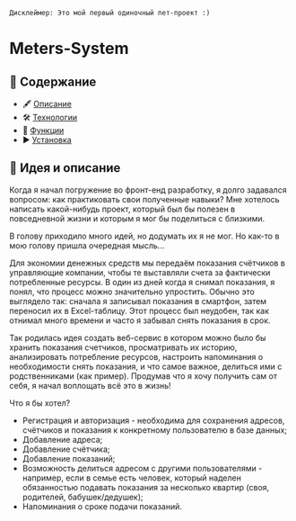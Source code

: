     Дисклеймер: Это мой первый одиночный пет-проект :)

# Meters-System

## 📖 Содержание

- 🖋 [Описание](#описание)
- 🛠 [Технологии](#технологии)
- 🤖 [Функции](#фунции)
- ▶ [Установка](#установка)

## 🤔 Идея и описание

Когда я начал погружение во фронт-енд разработку, я долго задавался вопросом: как практиковать свои полученные навыки? Мне хотелось написать какой-нибудь проект, который был бы полезен в повседневной жизни и которым я мог бы поделиться с близкими.

В голову приходило много идей, но додумать их я не мог. Но как-то в мою голову пришла очередная мысль...

Для экономии денежных средств мы передаём показания счётчиков в управляющие компании, чтобы те выставляли счета за фактически потребленные ресурсы. В один из дней когда я снимал показания, я понял, что процесс можно значительно упростить. Обычно это выглядело так: сначала я записывал показания в смартфон, затем переносил их в Excel-таблицу. Этот процесс был неудобен, так как отнимал много времени и часто я забывал снять показания в срок.

Так родилась идея создать веб-сервис в котором можно было бы хранить показания счетчиков, просматривать их историю, анализировать потребление ресурсов, настроить напоминания о необходимости снять показания, и что самое важное, делиться ими с родственниками (как пример). Продумав что я хочу получить сам от себя, я начал воплощать всё это в жизнь!

Что я бы хотел?

- Регистрация и авторизация - необходима для сохранения адресов, счётчиков и показания к конкретному пользователю в базе данных;
- Добавление адреса;
- Добавление счётчика;
- Добавление показаний;
- Возможность делиться адресом с другими пользователями - например, если в семье есть человек, который наделен обязанностью подавать показания за несколько квартир (своя, родителей, бабушек/дедушек);
- Напоминания о сроке подачи показаний.

